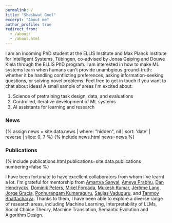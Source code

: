 ```yaml
---
permalink: /
title: "Shashwat Goel"
excerpt: "About me"
author_profile: true
redirect_from: 
  - /about/
  - /about.html
---
```


I am an incoming PhD student at the ELLIS Institute and Max Planck Institute for Intelligent Systems, Tübingen, co-advised by Jonas Geiping and Douwe Kiela through the ELLIS PhD program. I am interested in how to make ML systems learn when humans can't provide unambgious ground-truth: whether it be handling conflicting preferences, asking information-seeking questions, or solving novel problems. Feel free to get in touch if you want to chat about ideas! A small sample of areas I'm excited about:

<ol>
<li> Science of pretraining task design, data, and evaluations
<li> Controlled, iterative development of ML systems
<li> AI assistants for learning and research
</ol>

<h3>News</h3>
{% assign news = site.data.news | where: "hidden", nil | sort: 'date' | reverse | slice: 0, 7 %}
{% include news.html news=news %}


<h3>Publications</h3>
{% include publications.html
    publications=site.data.publications
    numbering=false
%}

I have been fortunate to have excellent collaborators from whom I've learnt a lot. I'm grateful for mentorship from [Amartya Sanyal](https://amartya18x.github.io/), [Ameya Prabhu](https://drimpossible.github.io/), [Dan Hendrycks](https://people.eecs.berkeley.edu/~hendrycks/), [Dominik Peters](https://dominik-peters.de/), [Mikel Forcada](https://www.dlsi.ua.es/~mlf/), [Mukesh Kumar](https://www.ikkumpal.com/), [Jérôme Lang](https://www.lamsade.dauphine.fr/~lang/), [Jorge Gracia](http://jogracia.url.ph/web/), [Ponnurangam Kumaraguru](https://precog.iiit.ac.in/), [Saujas Vaduguru](https://saujasv.github.io/), and [Tanmoy Bhattacharya](https://sites.santafe.edu/~tanmoy/cv.html). Thanks to them, I have been able to explore a diverse range of research areas, including Machine Learning, Interpretability of LLMs, Social Choice Theory, Machine Translation, Semantic Evolution and Algorithm Design.
